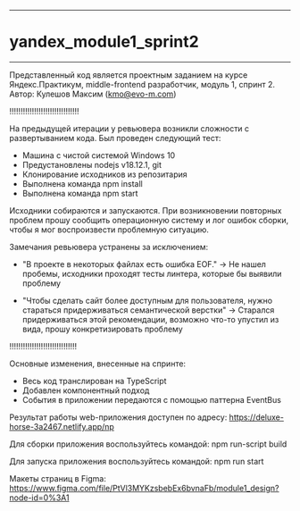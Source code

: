 **********************************************************************************************
# yandex_module1_sprint2
**********************************************************************************************
Представленный код является проектным заданием на курсе Яндекс.Практикум, middle-frontend разработчик, модуль 1, спринт 2.
Автор: Кулешов Максим (kmo@evo-m.com)

!!!!!!!!!!!!!!!!!!!!!!!!!!!!!!!

На предыдущей итерации у ревьювера возникли сложности с развертыванием кода.
Был проведен следующий тест:
- Машина с чистой системой Windows 10
- Предустановлены nodejs v18.12.1, git
- Клонирование исходников из репозитария
- Выполнена команда npm install
- Выполнена команда npm start

Исходники собираются и запускаются. 
При возникновении повторных проблем прошу сообщить операционную систему и лог ошибок сборки, чтобы я мог воспроизвести проблемную ситуацию.

Замечания ревьювера устранены за исключением:
- "В проекте в некоторых файлах есть ошибка EOF." 
-> Не нашел пробемы, исходники проходят тесты линтера, которые бы выявили проблему

- "Чтобы сделать сайт более доступным для пользователя, нужно стараться придерживаться семантической верстки" 
-> Старался придерживаться этой рекомендации, возможно что-то упустил из вида, прошу конкретизировать проблему

!!!!!!!!!!!!!!!!!!!!!!!!!!!!!!

Основные изменения, внесенные на спринте:
- Весь код транслирован на TypeScript
- Добавлен компонентный подход
- События в приложении передаются с помощью паттерна EventBus

Результат работы web-приложения доступен по адресу:
https://deluxe-horse-3a2467.netlify.app/np

Для сборки приложения воспользуйтесь командой:
npm run-script build

Для запуска приложения воспользуйтесь командой:
npm run start

Макеты страниц в Figma:
https://www.figma.com/file/PtVl3MYKzsbebEx6bvnaFb/module1_design?node-id=0%3A1